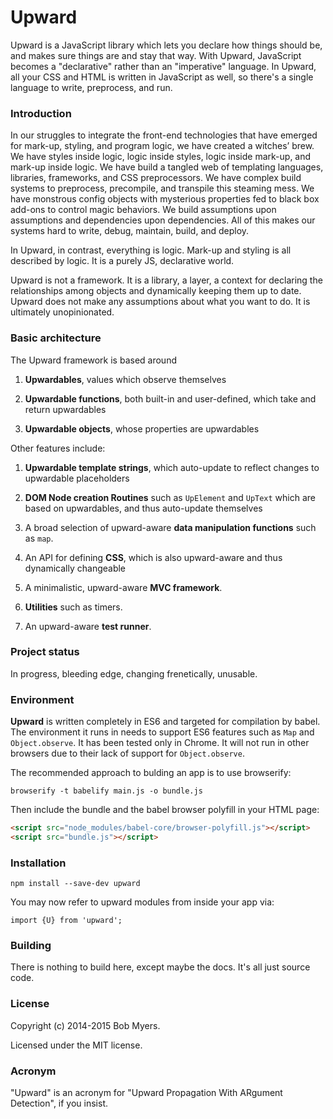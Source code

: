 Upward
======

Upward is a JavaScript library which lets you declare how things should be,
and makes sure things are and stay that way.
With Upward, JavaScript becomes a "declarative" rather than an "imperative" language.
In Upward, all your CSS and HTML is written in JavaScript as well,
so there's a single language to write, preprocess, and run.

### Introduction

In our struggles to integrate the front-end technologies that have emerged
for mark-up, styling, and program logic, we have created a witches&rsquo; brew.
We have styles inside logic, logic inside styles,
logic inside mark-up, and mark-up inside logic.
We have build a tangled web of templating languages, libraries, frameworks,
and CSS preprocessors.
We have complex build systems to preprocess, precompile, and transpile this steaming mess.
We have monstrous config objects with mysterious properties fed to black box add-ons to control magic behaviors.
We build assumptions upon assumptions and dependencies upon dependencies.
All of this makes our systems hard to write, debug, maintain, build, and deploy.

In Upward, in contrast, everything is logic.
Mark-up and styling is all described by logic.
It is a purely JS, declarative world.

Upward is not a framework.
It is a library, a layer, a context for declaring the relationships among objects
and dynamically keeping them up to date.
Upward does not make any assumptions about what you want to do.
It is ultimately unopinionated.

### Basic architecture

The Upward framework is based around

 1. **Upwardables**, values which observe themselves

 1. **Upwardable functions**, both built-in and user-defined, which take and return upwardables

 1. **Upwardable objects**, whose properties are upwardables

Other features include:

 1. **Upwardable template strings**, which auto-update to reflect changes to upwardable placeholders

 1. **DOM Node creation Routines** such as `UpElement` and `UpText` which are based on upwardables, and thus auto-update themselves

 1. A broad selection of upward-aware **data manipulation functions** such as `map`.

 1. An API for defining **CSS**, which is also upward-aware and thus dynamically changeable

 1. A minimalistic, upward-aware **MVC framework**.

 1. **Utilities** such as timers.

 1. An upward-aware **test runner**.

### Project status

In progress, bleeding edge, changing frenetically, unusable.

### Environment

**Upward** is written completely in ES6 and targeted for compilation by babel.
The environment it runs in needs to support ES6 features such as `Map` and `Object.observe`.
It has been tested only in Chrome.
It will not run in other browsers due to their lack of support for `Object.observe`.

The recommended approach to bulding an app is to use browserify:

    browserify -t babelify main.js -o bundle.js

Then include the bundle and the babel browser polyfill in your HTML page:

```html
<script src="node_modules/babel-core/browser-polyfill.js"></script>
<script src="bundle.js"></script>
```

### Installation

    npm install --save-dev upward

You may now refer to upward modules from inside your app via:

    import {U} from 'upward';


### Building

There is nothing to build here, except maybe the docs.
It's all just source code.


### License

Copyright (c) 2014-2015 Bob Myers.

Licensed under the MIT license.

### Acronym

"Upward" is an acronym for "Upward Propagation With ARgument Detection", if you insist.

